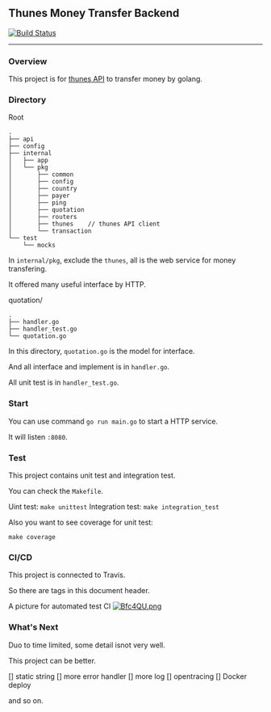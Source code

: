 ## Thunes Money Transfer Backend

[![Build Status](https://travis-ci.com/fghpdf/thunes_sample.svg?token=nEHz11y83KAa9EpLU95Y&branch=develop)](https://travis-ci.com/fghpdf/thunes_sample)

---

### Overview

This project is for [thunes API](https://developers.thunes.com/money-transfer/v2/?go#example-flow) to transfer money by golang.



### Directory

Root
```shell
.
├── api
├── config
├── internal
│   ├── app
│   └── pkg
│       ├── common
│       ├── config
│       ├── country
│       ├── payer
│       ├── ping
│       ├── quotation
│       ├── routers
│       ├── thunes    // thunes API client
│       └── transaction
└── test
    └── mocks
```
In `internal/pkg`, exclude the `thunes`, all is the web service for money transfering. 

It offered many useful interface by HTTP.

quotation/
```
.
├── handler.go
├── handler_test.go
└── quotation.go
```
In this directory, `quotation.go` is the model for interface. 

And all interface and implement is in `handler.go`. 

All unit test is in `handler_test.go`.

### Start

You can use command `go run main.go` to start a HTTP service.

It will listen `:8080`.

### Test

This project contains unit test and integration test.

You can check the `Makefile`.

Uint test: `make unittest`
Integration test: `make integration_test`

Also you want to see coverage for unit test:
```
make coverage
```

### CI/CD
This project is connected to Travis.

So there are tags in this document header.

A picture for automated test CI
[![Bfc4QU.png](https://s1.ax1x.com/2020/11/06/Bfc4QU.png)](https://imgchr.com/i/Bfc4QU)

### What's Next

Duo to time limited, some detail isnot very well.

This project can be better.

[] static string
[] more error handler
[] more log
[] opentracing
[] Docker deploy

and so on.
